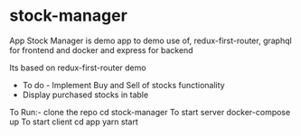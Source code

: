 # stock-manager
App Stock Manager is demo app to demo use of, redux-first-router, graphql for frontend and docker and express for backend

Its based on redux-first-router demo

* To do - Implement Buy and Sell of stocks functionality
* Display purchased stocks in table 


To Run:- 
    clone the repo
    cd stock-manager
    To start server 
        docker-compose up
    To start client
        cd app 
        yarn start

    


